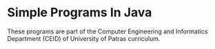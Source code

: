 # Simple Programs In Java

These programs are part of the Computer Engineering and Informatics Department (CEID) of University of Patras curriculum.
